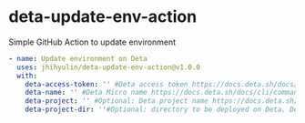 # deta-update-env-action
Simple GitHub Action to update environment

```yaml
- name: Update environment on Deta
  uses: jhihyulin/deta-update-env-action@v1.0.0
  with:
    deta-access-token: '' #Deta access token https://docs.deta.sh/docs/cli/auth
    deta-name: '' #Deta Micro name https://docs.deta.sh/docs/cli/commands/#deta-clone
    deta-project: '' #Optional: Deta project name https://docs.deta.sh/docs/cli/commands/#deta-clone
    deta-project-dir: ''#Optional: directory to be deployed on Deta. Default is the root "."
```
